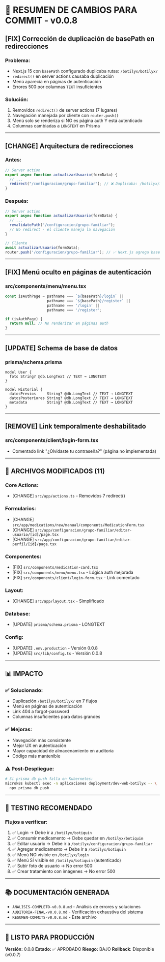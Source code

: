 # 📝 RESUMEN DE CAMBIOS PARA COMMIT - v0.0.8

## [FIX] Corrección de duplicación de basePath en redirecciones

### Problema:
- Next.js 15 con `basePath` configurado duplicaba rutas: `/botilyx/botilyx/`
- `redirect()` en server actions causaba duplicación
- Menú aparecía en páginas de autenticación
- Errores 500 por columnas `TEXT` insuficientes

### Solución:
1. Removidos `redirect()` de server actions (7 lugares)
2. Navegación manejada por cliente con `router.push()`
3. Menú solo se renderiza si NO es página auth Y está autenticado
4. Columnas cambiadas a `LONGTEXT` en Prisma

---

## [CHANGE] Arquitectura de redirecciones

### Antes:
```typescript
// Server action
export async function actualizarUsuario(formData) {
  // ...
  redirect("/configuracion/grupo-familiar"); // ❌ Duplicaba: /botilyx/botilyx/
}
```

### Después:
```typescript
// Server action
export async function actualizarUsuario(formData) {
  // ...
  revalidatePath("/configuracion/grupo-familiar");
  // No redirect - el cliente maneja la navegación
}

// Cliente
await actualizarUsuario(formData);
router.push('/configuracion/grupo-familiar'); // ✅ Next.js agrega basePath: /botilyx/
```

---

## [FIX] Menú oculto en páginas de autenticación

### src/components/menu/menu.tsx
```typescript
const isAuthPage = pathname === `${basePath}/login` || 
                   pathname === `${basePath}/register` ||
                   pathname === '/login' || 
                   pathname === '/register';

if (isAuthPage) {
  return null; // No renderizar en páginas auth
}
```

---

## [UPDATE] Schema de base de datos

### prisma/schema.prisma
```prisma
model User {
  foto String? @db.LongText // TEXT → LONGTEXT
}

model Historial {
  datosPrevios     String? @db.LongText // TEXT → LONGTEXT
  datosPosteriores String? @db.LongText // TEXT → LONGTEXT
  metadata         String? @db.LongText // TEXT → LONGTEXT
}
```

---

## [REMOVE] Link temporalmente deshabilitado

### src/components/client/login-form.tsx
- Comentado link "¿Olvidaste tu contraseña?" (página no implementada)

---

## 📁 **ARCHIVOS MODIFICADOS (11)**

### Core Actions:
- [CHANGE] `src/app/actions.ts` - Removidos 7 redirect()

### Formularios:
- [CHANGE] `src/app/medications/new/manual/components/MedicationForm.tsx`
- [CHANGE] `src/app/configuracion/grupo-familiar/editar-usuario/[id]/page.tsx`
- [CHANGE] `src/app/configuracion/grupo-familiar/editar-perfil/[id]/page.tsx`

### Componentes:
- [FIX] `src/components/medication-card.tsx`
- [FIX] `src/components/menu/menu.tsx` - Lógica auth mejorada
- [FIX] `src/components/client/login-form.tsx` - Link comentado

### Layout:
- [CHANGE] `src/app/layout.tsx` - Simplificado

### Database:
- [UPDATE] `prisma/schema.prisma` - LONGTEXT

### Config:
- [UPDATE] `.env.production` - Versión 0.0.8
- [UPDATE] `src/lib/config.ts` - Versión 0.0.8

---

## 📊 **IMPACTO**

### ✅ **Solucionado:**
- Duplicación `/botilyx/botilyx/` en 7 flujos
- Menú en páginas de autenticación
- Link 404 a forgot-password
- Columnas insuficientes para datos grandes

### ✅ **Mejoras:**
- Navegación más consistente
- Mejor UX en autenticación
- Mayor capacidad de almacenamiento en auditoría
- Código más mantenible

### ⚠️ **Post-Despliegue:**
```bash
# Si prisma db push falla en Kubernetes:
microk8s kubectl exec -n aplicaciones deployment/dev-web-botilyx -- \
  npx prisma db push
```

---

## 🎯 **TESTING RECOMENDADO**

### Flujos a verificar:
1. ✅ Login → Debe ir a `/botilyx/botiquin`
2. ✅ Consumir medicamento → Debe quedar en `/botilyx/botiquin`
3. ✅ Editar usuario → Debe ir a `/botilyx/configuracion/grupo-familiar`
4. ✅ Agregar medicamento → Debe ir a `/botilyx/botiquin`
5. ✅ Menú NO visible en `/botilyx/login`
6. ✅ Menú SÍ visible en `/botilyx/botiquin` (autenticado)
7. ✅ Subir foto de usuario → No error 500
8. ✅ Crear tratamiento con imágenes → No error 500

---

## 📚 **DOCUMENTACIÓN GENERADA**

- `ANALISIS-COMPLETO-v0.0.8.md` - Análisis de errores y soluciones
- `AUDITORIA-FINAL-v0.0.8.md` - Verificación exhaustiva del sistema
- `RESUMEN-COMMITS-v0.0.8.md` - Este archivo

---

## 🚀 **LISTO PARA PRODUCCIÓN**

**Versión:** 0.0.8
**Estado:** ✅ APROBADO
**Riesgo:** BAJO
**Rollback:** Disponible (v0.0.7)

